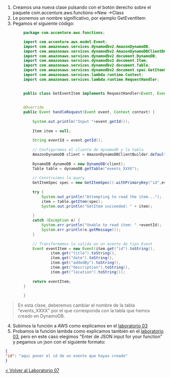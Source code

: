 
1. Creamos una nueva clase pulsando con el botón derecho sobre el paquete com.accenture.aws.functions->New ->Class
2. Le ponemos un nombre significativo, por ejemplo GetEventItem
3. Pegamos el siguiente código:

	 
```java
		package com.accenture.aws.functions;

		import com.accenture.aws.model.Event;
		import com.amazonaws.services.dynamodbv2.AmazonDynamoDB;
		import com.amazonaws.services.dynamodbv2.AmazonDynamoDBClientBuilder;
		import com.amazonaws.services.dynamodbv2.document.DynamoDB;
		import com.amazonaws.services.dynamodbv2.document.Item;
		import com.amazonaws.services.dynamodbv2.document.Table;
		import com.amazonaws.services.dynamodbv2.document.spec.GetItemSpec;
		import com.amazonaws.services.lambda.runtime.Context;
		import com.amazonaws.services.lambda.runtime.RequestHandler;

		
		public class GetEventItem implements RequestHandler<Event, Event> {
	
	
		@Override
		public Event handleRequest(Event event, Context context) {
	
			System.out.println("Input "+event.getId());
						
			Item item = null;
			
			String eventId = event.getId();
			
			// Configuramos el cliente de dynamodb y la tabla
			AmazonDynamoDB client = AmazonDynamoDBClientBuilder.defaultClient();
			
			DynamoDB dynamoDB = new DynamoDB(client);
		    Table table = dynamoDB.getTable("events_XXXX");
	
		    // Construimos la query
		    GetItemSpec spec = new GetItemSpec().withPrimaryKey("id",eventId);
	
		    try {
		        System.out.println("Attempting to read the item...");
		        item = table.getItem(spec);
		        System.out.println("GetItem succeeded: " + item);
	
		    }
		    catch (Exception e) {
		        System.err.println("Unable to read item: " +eventId);
		        System.err.println(e.getMessage());
		    }
		    
		    // Transformamos la salida en un evento de tipo Event
		    Event eventItem = new Event(item.get("id").toString(),
	    			item.get("title").toString(), 
	    			item.get("date").toString(), 
	    			item.get("addedBy").toString(), 
	    			item.get("description").toString(), 
	    			item.get("location").toString());
		    
		    return eventItem;
		}
	
		}

```
 >En esta clase, deberemos cambiar el nombre de la tabla "events_XXXX" por el que corresponda con la tabla que hemos creado en DynamoDB.
 
4. Subimos la función a AWS como explicamos en el [laboratorio 03](../EventsList#subir-la-funci%C3%B3n-a-aws)
5. Probamos la función lambda como explicamos también en el [laboratorio 03](..EventsList#comprobar-la-creaci%C3%B3n-de-la-funci%C3%B3n-en-aws-desde-eclipse), pero en este caso elegimos "Enter de JSON input for your function" y pegamos un json con el siguiente formato:
```json
{
"id": "aqui poner el id de un evento que hayas creado"
}
```


[< Volver al Laboratorio 07 ](../../lab-07#crear-endpoint-2) 
